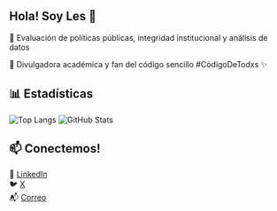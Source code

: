 ## Hola! Soy Les 🤠

🔎 Evaluación de políticas públicas, integridad institucional y análisis de datos

📢 Divulgadora académica y fan del código sencillo #CódigoDeTodxs ✨  

## 📊 Estadísticas

![Top Langs](https://github-readme-stats.vercel.app/api/top-langs/?username=lesflores&layout=compact&theme=radical)
![GitHub Stats](https://github-readme-stats.vercel.app/api?username=lesflores&show_icons=true&theme=radical)

## 📫 Conectemos!

💼 [LinkedIn](https://www.linkedin.com/in/lesly-flores-008232114/)  
🐦 [X](https://x.com/lesssflo)  
📬 [Correo](flores.le@ugto.mx)  
